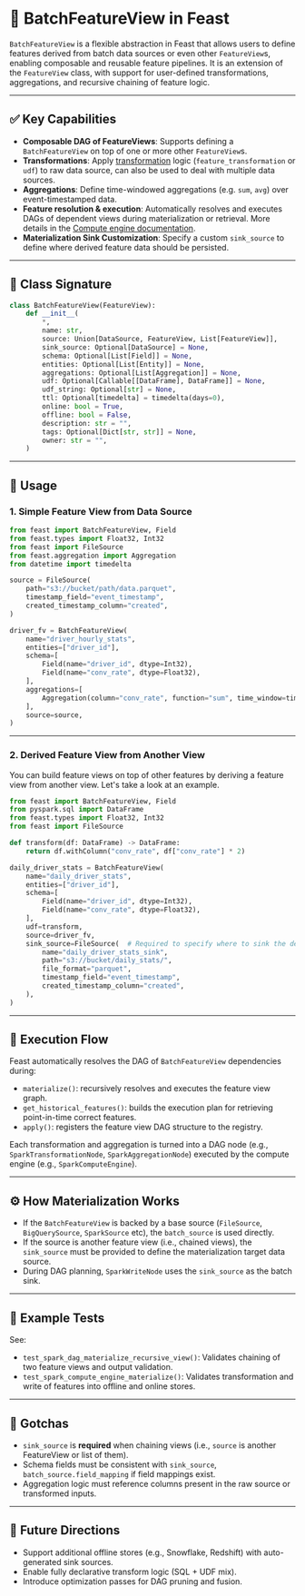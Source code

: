 # 🧬 BatchFeatureView in Feast

`BatchFeatureView` is a flexible abstraction in Feast that allows users to define features derived from batch data sources or even other `FeatureView`s, enabling composable and reusable feature pipelines. It is an extension of the `FeatureView` class, with support for user-defined transformations, aggregations, and recursive chaining of feature logic.

---

## ✅ Key Capabilities

- **Composable DAG of FeatureViews**: Supports defining a `BatchFeatureView` on top of one or more other `FeatureView`s.
- **Transformations**: Apply [transformation](../../getting-started/architecture/feature-transformation.md) logic (`feature_transformation` or `udf`) to raw data source, can also be used to deal with multiple data sources.
- **Aggregations**: Define time-windowed aggregations (e.g. `sum`, `avg`) over event-timestamped data.
- **Feature resolution & execution**: Automatically resolves and executes DAGs of dependent views during materialization or retrieval. More details in the [Compute engine documentation](../../reference/compute-engine/README.md).
- **Materialization Sink Customization**: Specify a custom `sink_source` to define where derived feature data should be persisted.

---

## 📐 Class Signature

```python
class BatchFeatureView(FeatureView):
    def __init__(
        *,
        name: str,
        source: Union[DataSource, FeatureView, List[FeatureView]],
        sink_source: Optional[DataSource] = None,
        schema: Optional[List[Field]] = None,
        entities: Optional[List[Entity]] = None,
        aggregations: Optional[List[Aggregation]] = None,
        udf: Optional[Callable[[DataFrame], DataFrame]] = None,
        udf_string: Optional[str] = None,
        ttl: Optional[timedelta] = timedelta(days=0),
        online: bool = True,
        offline: bool = False,
        description: str = "",
        tags: Optional[Dict[str, str]] = None,
        owner: str = "",
    )
```

---

## 🧠 Usage

### 1. Simple Feature View from Data Source

```python
from feast import BatchFeatureView, Field
from feast.types import Float32, Int32
from feast import FileSource
from feast.aggregation import Aggregation
from datetime import timedelta

source = FileSource(
    path="s3://bucket/path/data.parquet",
    timestamp_field="event_timestamp",
    created_timestamp_column="created",
)

driver_fv = BatchFeatureView(
    name="driver_hourly_stats",
    entities=["driver_id"],
    schema=[
        Field(name="driver_id", dtype=Int32),
        Field(name="conv_rate", dtype=Float32),
    ],
    aggregations=[
        Aggregation(column="conv_rate", function="sum", time_window=timedelta(days=1)),
    ],
    source=source,
)
```

---

### 2. Derived Feature View from Another View
You can build feature views on top of other features by deriving a feature view from another view. Let's take a look at an example.
```python
from feast import BatchFeatureView, Field
from pyspark.sql import DataFrame
from feast.types import Float32, Int32
from feast import FileSource

def transform(df: DataFrame) -> DataFrame:
    return df.withColumn("conv_rate", df["conv_rate"] * 2)

daily_driver_stats = BatchFeatureView(
    name="daily_driver_stats",
    entities=["driver_id"],
    schema=[
        Field(name="driver_id", dtype=Int32),
        Field(name="conv_rate", dtype=Float32),
    ],
    udf=transform,
    source=driver_fv,
    sink_source=FileSource(  # Required to specify where to sink the derived view
        name="daily_driver_stats_sink",
        path="s3://bucket/daily_stats/",
        file_format="parquet",
        timestamp_field="event_timestamp",
        created_timestamp_column="created",
    ),
)
```

---

## 🔄 Execution Flow

Feast automatically resolves the DAG of `BatchFeatureView` dependencies during:

- `materialize()`: recursively resolves and executes the feature view graph.
- `get_historical_features()`: builds the execution plan for retrieving point-in-time correct features.
- `apply()`: registers the feature view DAG structure to the registry.

Each transformation and aggregation is turned into a DAG node (e.g., `SparkTransformationNode`, `SparkAggregationNode`) executed by the compute engine (e.g., `SparkComputeEngine`).

---

## ⚙️ How Materialization Works

- If the `BatchFeatureView` is backed by a base source (`FileSource`, `BigQuerySource`, `SparkSource` etc), the `batch_source` is used directly.
- If the source is another feature view (i.e., chained views), the `sink_source` must be provided to define the materialization target data source.
- During DAG planning, `SparkWriteNode` uses the `sink_source` as the batch sink.

---

## 🧪 Example Tests

See:

- `test_spark_dag_materialize_recursive_view()`: Validates chaining of two feature views and output validation.
- `test_spark_compute_engine_materialize()`: Validates transformation and write of features into offline and online stores.

---

## 🛑 Gotchas

- `sink_source` is **required** when chaining views (i.e., `source` is another FeatureView or list of them).
- Schema fields must be consistent with `sink_source`, `batch_source.field_mapping` if field mappings exist.
- Aggregation logic must reference columns present in the raw source or transformed inputs.

---

## 🔮 Future Directions

- Support additional offline stores (e.g., Snowflake, Redshift) with auto-generated sink sources.
- Enable fully declarative transform logic (SQL + UDF mix).
- Introduce optimization passes for DAG pruning and fusion.
